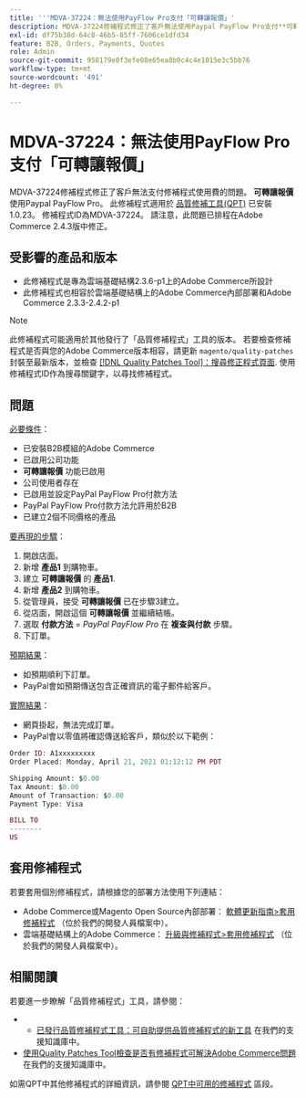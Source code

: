 ```yaml
---
title: '''MDVA-37224：無法使用PayFlow Pro支付「可轉讓報價」'
description: MDVA-37224修補程式修正了客戶無法使用Paypal PayFlow Pro支付**可轉讓報價**的問題。 安裝[Quality Patches Tool (QPT)](https://devdocs.magento.com/guides/v2.4/comp-mgr/patching.html#mqp) 1.0.23後，即可使用此修補程式。 修補程式ID為MDVA-37224。 請注意，此問題已排程在Adobe Commerce 2.4.3版中修正。
exl-id: df75b38d-64c8-46b5-85ff-7606ce1dfd34
feature: B2B, Orders, Payments, Quotes
role: Admin
source-git-commit: 958179e0f3efe08e65ea8b0c4c4e1015e3c5bb76
workflow-type: tm+mt
source-wordcount: '491'
ht-degree: 0%

---
```


# MDVA-37224：無法使用PayFlow Pro支付「可轉讓報價」

MDVA-37224修補程式修正了客戶無法支付修補程式使用費的問題。 **可轉讓報價** 使用Paypal PayFlow Pro。 此修補程式適用於 [品質修補工具(QPT)](https://devdocs.magento.com/guides/v2.4/comp-mgr/patching.html#mqp) 已安裝1.0.23。 修補程式ID為MDVA-37224。 請注意，此問題已排程在Adobe Commerce 2.4.3版中修正。

## 受影響的產品和版本

* 此修補程式是專為雲端基礎結構2.3.6-p1上的Adobe Commerce所設計
* 此修補程式也相容於雲端基礎結構上的Adobe Commerce內部部署和Adobe Commerce 2.3.3-2.4.2-p1

>[!NOTE]
>
>此修補程式可能適用於其他發行了「品質修補程式」工具的版本。 若要檢查修補程式是否與您的Adobe Commerce版本相容，請更新 `magento/quality-patches` 封裝至最新版本，並檢查 [[!DNL Quality Patches Tool]：搜尋修正程式頁面](https://devdocs.magento.com/quality-patches/tool.html#patch-grid). 使用修補程式ID作為搜尋關鍵字，以尋找修補程式。

## 問題

<u>必要條件</u>：

* 已安裝B2B模組的Adobe Commerce
* 已啟用公司功能
* **可轉讓報價** 功能已啟用
* 公司使用者存在
* 已啟用並設定PayPal PayFlow Pro付款方法
* PayPal PayFlow Pro付款方法允許用於B2B
* 已建立2個不同價格的產品

<u>要再現的步驟</u>：

1. 開啟店面。
1. 新增 **產品1** 到購物車。
1. 建立 **可轉讓報價** 的 **產品1**.
1. 新增 **產品2** 到購物車。
1. 從管理員，接受 **可轉讓報價** 已在步驟3建立。
1. 從店面，開啟這個 **可轉讓報價** 並繼續結帳。
1. 選取 **付款方法** = *PayPal PayFlow Pro* 在 **複查與付款** 步驟。
1. 下訂單。

<u>預期結果</u>：

* 如預期順利下訂單。
* PayPal會如預期傳送包含正確資訊的電子郵件給客戶。

<u>實際結果</u>：

* 網頁掛起，無法完成訂單。
* PayPal會以零值將確認傳送給客戶，類似於以下範例：

```php
Order ID: A1xxxxxxxxx
Order Placed: Monday, April 21, 2021 01:12:12 PM PDT

Shipping Amount: $0.00
Tax Amount: $0.00
Amount of Transaction: $0.00
Payment Type: Visa

BILL TO
--------
US
```


## 套用修補程式

若要套用個別修補程式，請根據您的部署方法使用下列連結：

* Adobe Commerce或Magento Open Source內部部署： [軟體更新指南>套用修補程式](https://devdocs.magento.com/guides/v2.4/comp-mgr/patching/mqp.html) （位於我們的開發人員檔案中）。
* 雲端基礎結構上的Adobe Commerce： [升級與修補程式>套用修補程式](https://devdocs.magento.com/cloud/project/project-patch.html) （位於我們的開發人員檔案中）。

## 相關閱讀

若要進一步瞭解「品質修補程式」工具，請參閱：

* 
   * [已發行品質修補程式工具：可自助提供品質修補程式的新工具](/help/announcements/adobe-commerce-announcements/magento-quality-patches-released-new-tool-to-self-serve-quality-patches.md) 在我們的支援知識庫中。
* [使用Quality Patches Tool檢查是否有修補程式可解決Adobe Commerce問題](/help/support-tools/patches-available-in-qpt-tool/check-patch-for-magento-issue-with-magento-quality-patches.md) 在我們的支援知識庫中。

如需QPT中其他修補程式的詳細資訊，請參閱 [QPT中可用的修補程式](https://support.magento.com/hc/en-us/sections/360010506631-Patches-available-in-MQP-tool-) 區段。
